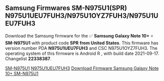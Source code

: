 <h2>Samsung Firmwares SM-N975U1(SPR) N975U1UEU7FUH3/N975U1OYZ7FUH3/N975U1UEU7FUH3</h2>
Download the Samsung firmware for the ✅ <strong>Samsung Galaxy Note 10+ </strong> ⭐ <strong>SM-N975U1</strong> with product code <strong>SPR</strong> <strong> from United States</strong>. This firmware has version number PDA <strong>N975U1UEU7FUH3</strong> and CSC N975U1OYZ7FUH3. The operating system of this firmware is Android R , with build date 2021-09-17. Changelist <strong>22338387</strong>.


[SM-N975U1](https://samfirm.shop/samsung/model/SM-N975U1)
[N975U1UEU7FUH3](https://samfirm.shop/samsung/pda/N975U1UEU7FUH3)
[Download Firmware Samsung Galaxy Note 10+ SM-N975U1](https://samfirm.shop/samsung/firmware/457309)
